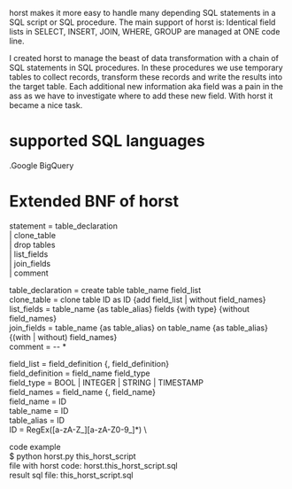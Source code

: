 horst makes it more easy to handle many depending SQL statements in a SQL script or SQL procedure.
The main support of horst is: Identical field lists in SELECT, INSERT, JOIN, WHERE, GROUP are managed
at ONE code line.

I created horst to manage the beast of data transformation with a chain of SQL statements in SQL procedures. 
In these procedures we use temporary tables to collect records, transform these records and write the results 
into the target table. Each additional new information aka field was a pain in the ass as we have to investigate
where to add these new field.
With horst it became a nice task.

# supported SQL languages
.Google BigQuery

# Extended BNF of horst

statement = table_declaration \
    | clone_table  \
    | drop tables  \
    | list_fields  \
    | join_fields  \
    | comment  

table_declaration = create table table_name field_list \
clone_table = clone table ID as ID {add field_list | without field_names}  \
list_fields = table_name {as table_alias} fields {with type} {without field_names}  \
join_fields = table_name {as table_alias} on table_name {as table_alias} {(with | without) field_names}  \
comment = -- * 

field_list = field_definition {, field_definition}  \
field_definition = field_name field_type  \
field_type = BOOL | INTEGER | STRING | TIMESTAMP  \
field_names = field_name {, field_name}  \
field_name = ID  \
table_name = ID  \
table_alias = ID  \
ID = RegEx([a-zA-Z_][a-zA-Z0-9_]*)  \

code example  \
$ python horst.py this_horst_script  \
file with horst code: horst.this_horst_script.sql  \
result sql file: this_horst_script.sql  
